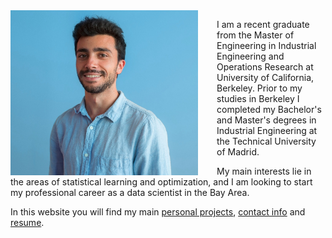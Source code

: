 <img align="left" width="300" src="personal_photo.jpg" style="float: left; padding-right: 30px">

I am a recent graduate from the Master of Engineering in Industrial Engineering and Operations Research at University of California, Berkeley.
Prior to my studies in Berkeley I completed my Bachelor's and Master's degrees in Industrial Engineering at the Technical University of Madrid.

My main interests lie in the areas of statistical learning and optimization, and I am looking to start my professional career as a data scientist in the Bay Area.

In this website you will find my main [personal projects](projects/projects.md), [contact info](contact.md) and [resume](resume/resume.pdf).
